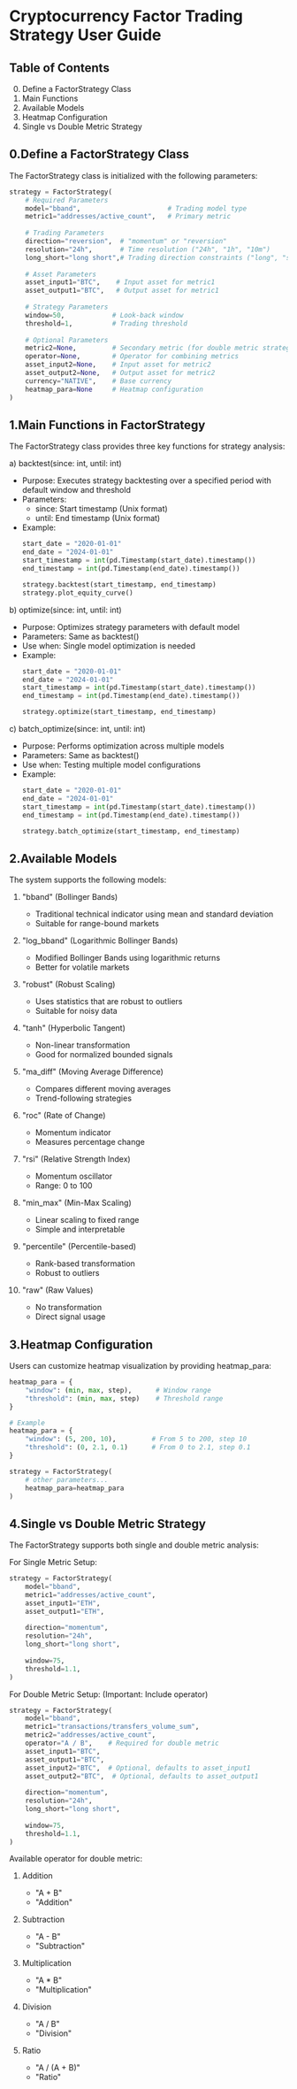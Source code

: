 Cryptocurrency Factor Trading Strategy User Guide
==============================================

Table of Contents
----------------
0. Define a FactorStrategy Class
1. Main Functions
2. Available Models
3. Heatmap Configuration
4. Single vs Double Metric Strategy


0.Define a FactorStrategy Class
------------------------------

The FactorStrategy class is initialized with the following parameters:

```python
strategy = FactorStrategy(
    # Required Parameters
    model="bband",                      # Trading model type
    metric1="addresses/active_count",   # Primary metric
    
    # Trading Parameters
    direction="reversion",  # "momentum" or "reversion"
    resolution="24h",       # Time resolution ("24h", "1h", "10m")
    long_short="long short",# Trading direction constraints ("long", "short", "long short")
    
    # Asset Parameters
    asset_input1="BTC",    # Input asset for metric1
    asset_output1="BTC",   # Output asset for metric1
    
    # Strategy Parameters
    window=50,            # Look-back window
    threshold=1,          # Trading threshold
    
    # Optional Parameters
    metric2=None,         # Secondary metric (for double metric strategy)
    operator=None,        # Operator for combining metrics
    asset_input2=None,    # Input asset for metric2
    asset_output2=None,   # Output asset for metric2
    currency="NATIVE",    # Base currency
    heatmap_para=None     # Heatmap configuration
)
```

1.Main Functions in FactorStrategy
---------------------------------

The FactorStrategy class provides three key functions for strategy analysis:

a) backtest(since: int, until: int)
   - Purpose: Executes strategy backtesting over a specified period with default window and threshold
   - Parameters:
     * since: Start timestamp (Unix format)
     * until: End timestamp (Unix format)
   - Example:
     ```python
     start_date = "2020-01-01"
     end_date = "2024-01-01"
     start_timestamp = int(pd.Timestamp(start_date).timestamp())
     end_timestamp = int(pd.Timestamp(end_date).timestamp())
     
     strategy.backtest(start_timestamp, end_timestamp)
     strategy.plot_equity_curve()
     ```

b) optimize(since: int, until: int)
   - Purpose: Optimizes strategy parameters with default model
   - Parameters: Same as backtest()
   - Use when: Single model optimization is needed
   - Example:
     ```python
     start_date = "2020-01-01"
     end_date = "2024-01-01"
     start_timestamp = int(pd.Timestamp(start_date).timestamp())
     end_timestamp = int(pd.Timestamp(end_date).timestamp())
     
     strategy.optimize(start_timestamp, end_timestamp)
     ```

c) batch_optimize(since: int, until: int)
   - Purpose: Performs optimization across multiple models
   - Parameters: Same as backtest()
   - Use when: Testing multiple model configurations
   - Example:
     ```python
     start_date = "2020-01-01"
     end_date = "2024-01-01"
     start_timestamp = int(pd.Timestamp(start_date).timestamp())
     end_timestamp = int(pd.Timestamp(end_date).timestamp())
     
     strategy.batch_optimize(start_timestamp, end_timestamp)
     ```

2.Available Models
------------------

The system supports the following models:

1. "bband" (Bollinger Bands)
   - Traditional technical indicator using mean and standard deviation
   - Suitable for range-bound markets

2. "log_bband" (Logarithmic Bollinger Bands)
   - Modified Bollinger Bands using logarithmic returns
   - Better for volatile markets

3. "robust" (Robust Scaling)
   - Uses statistics that are robust to outliers
   - Suitable for noisy data

4. "tanh" (Hyperbolic Tangent)
   - Non-linear transformation
   - Good for normalized bounded signals

5. "ma_diff" (Moving Average Difference)
   - Compares different moving averages
   - Trend-following strategies

6. "roc" (Rate of Change)
   - Momentum indicator
   - Measures percentage change

7. "rsi" (Relative Strength Index)
   - Momentum oscillator
   - Range: 0 to 100

8. "min_max" (Min-Max Scaling)
   - Linear scaling to fixed range
   - Simple and interpretable

9. "percentile" (Percentile-based)
   - Rank-based transformation
   - Robust to outliers

10. "raw" (Raw Values)
    - No transformation
    - Direct signal usage


3.Heatmap Configuration
-----------------------

Users can customize heatmap visualization by providing heatmap_para:

```python
heatmap_para = {
    "window": (min, max, step),      # Window range
    "threshold": (min, max, step)    # Threshold range
}

# Example
heatmap_para = {
    "window": (5, 200, 10),         # From 5 to 200, step 10
    "threshold": (0, 2.1, 0.1)      # From 0 to 2.1, step 0.1
}

strategy = FactorStrategy(
    # other parameters...
    heatmap_para=heatmap_para
)
```


4.Single vs Double Metric Strategy
-----------------------

The FactorStrategy supports both single and double metric analysis:

For Single Metric Setup:
```python
strategy = FactorStrategy(
    model="bband",
    metric1="addresses/active_count",
    asset_input1="ETH",
    asset_output1="ETH",
    
    direction="momentum",
    resolution="24h",
    long_short="long short",
    
    window=75,
    threshold=1.1,
)
```
For Double Metric Setup: (Important: Include operator)
```python
strategy = FactorStrategy(
    model="bband",
    metric1="transactions/transfers_volume_sum",
    metric2="addresses/active_count",
    operator="A / B",    # Required for double metric
    asset_input1="BTC",
    asset_output1="BTC",
    asset_input2="BTC",  # Optional, defaults to asset_input1
    asset_output2="BTC",  # Optional, defaults to asset_output1
    
    direction="momentum",
    resolution="24h",
    long_short="long short",
    
    window=75,
    threshold=1.1,
)
```

Available operator for double metric:

1. Addition
    - "A + B"
    - "Addition"

2. Subtraction
    - "A - B"
    - "Subtraction"
3. Multiplication
    - "A * B"
    - "Multiplication"
4. Division
    - "A / B"
    - "Division"
5. Ratio
    - "A / (A + B)"
    - "Ratio"
